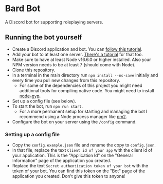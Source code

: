 # Bard Bot

A Discord bot for supporting roleplaying servers.

## Running the bot yourself

* Create a Discord application and bot. You can [follow this tutorial](https://discordjs.guide/preparations/setting-up-a-bot-application.html).
* Add your bot to at least one server. [There's a tutorial](https://discordjs.guide/preparations/adding-your-bot-to-servers.html) for that too.
* Make sure to have at least Node v16.6.0 or higher installed. Also your NPM version needs to be at least 7 (should come with Node).
* Clone this repository.
* In a terminal in the main directory run `npm install --no-save` initially and every time you pull new changes from this repository.
  * For some of the dependencies of this project you might need additional tools for compiling native code. You might need to install [node-gyp](https://github.com/nodejs/node-gyp).
* Set up a config file (see below).
* To start the bot, run `npm run start`.
  * For a more permanent setup for starting and managing the bot I recommend using a Node process manager like [pm2](https://pm2.keymetrics.io/).
* Configure the bot on your server using the `/config` command.

### Setting up a config file

* Copy the `config.example.json` file and rename the copy to `config.json`.
* In that file, replace the text `Client id of your app` with the client id of your application. This is the "Application Id" on the "General Information" page of the application you created.
* Replace the text `Secret authentication token of your bot` with the token of your bot. You can find this token on the "Bot" page of the application you created. Don't give this token to anyone!